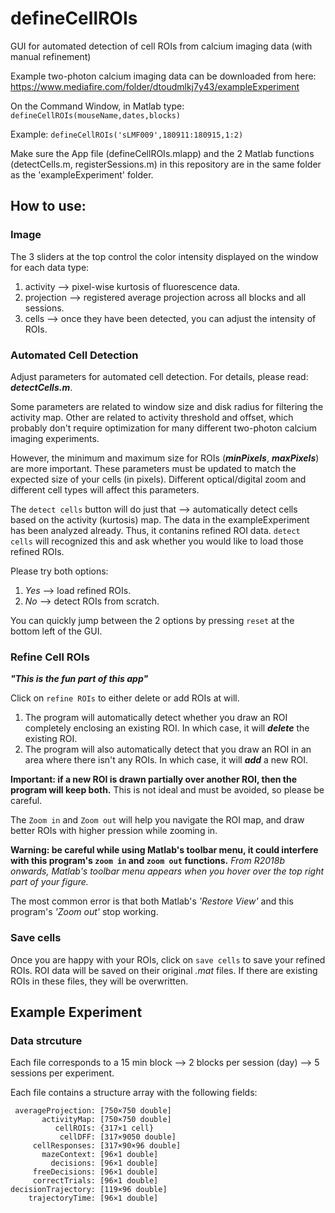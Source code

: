 # defineCellROIs
GUI for automated detection of cell ROIs from calcium imaging data (with manual refinement)

Example two-photon calcium imaging data can be downloaded from here: https://www.mediafire.com/folder/dtoudmlkj7y43/exampleExperiment

On the Command Window, in Matlab type:
``defineCellROIs(mouseName,dates,blocks)``

Example: 
``defineCellROIs('sLMF009',180911:180915,1:2)``

Make sure the App file (defineCellROIs.mlapp) and the 2 Matlab functions (detectCells.m, registerSessions.m) in this repository are in the same folder as the 'exampleExperiment' folder.

## How to use:

### Image
The 3 sliders at the top control the color intensity displayed on the window for each data type:
1. activity --> pixel-wise kurtosis of fluorescence data.
2. projection --> registered average projection across all blocks and all sessions.
3. cells --> once they have been detected, you can adjust the intensity of ROIs. 
    
### Automated Cell Detection 
Adjust parameters for automated cell detection. For details, please read: ***detectCells.m***.

Some parameters are related to window size and disk radius for filtering the activity map. Other are related to activity threshold and offset,
which probably don't require optimization for many different two-photon calcium imaging experiments.

However, the minimum and maximum size for ROIs (***minPixels***, ***maxPixels***) are more important.
These parameters must be updated to match the expected size of your cells (in pixels).
Different optical/digital zoom and different cell types will affect this parameters.

The ``detect cells`` button will do just that --> automatically detect cells based on the activity (kurtosis) map.
The data in the exampleExperiment has been analyzed already. Thus, it contanins refined ROI data.
``detect cells`` will recognized this and ask whether you would like to load those refined ROIs.

Please try both options:
1. *Yes* --> load refined ROIs.
2. *No* --> detect ROIs from scratch. 

You can quickly jump between the 2 options by pressing ``reset`` at the bottom left of the GUI.

### Refine Cell ROIs
***"This is the fun part of this app"***

Click on ``refine ROIs`` to either delete or add ROIs at will.
1. The program will automatically detect whether you draw an ROI completely enclosing an existing ROI. In which case, it will ***delete*** the existing ROI.
2. The program will also automatically detect that you draw an ROI in an area where there isn't any ROIs. In which case, it will ***add*** a new ROI.

**Important: if a new ROI is drawn partially over another ROI, then the program will keep both.**
This is not ideal and must be avoided, so please be careful.

The ``Zoom in`` and ``Zoom out`` will help you navigate the ROI map, and draw better ROIs with higher pression while zooming in.

**Warning: be careful while using Matlab's toolbar menu, it could interfere with this program's ``zoom in`` and ``zoom out`` functions.**
*From R2018b onwards, Matlab's toolbar menu appears when you hover over the top right part of your figure.*

The most common error is that both Matlab's *'Restore View'* and this program's *'Zoom out'* stop working.

### Save cells
Once you are happy with your ROIs, click on ``save cells`` to save your refined ROIs.
ROI data will be saved on their original *.mat* files. If there are existing ROIs in these files, they will be overwritten.

## Example Experiment
### Data strcuture
Each file corresponds to a 15 min block --> 2 blocks per session (day) --> 5 sessions per experiment.

Each file contains a structure array with the following fields:

     averageProjection: [750×750 double]
           activityMap: [750×750 double]
              cellROIs: {317×1 cell}
               cellDFF: [317×9050 double]
         cellResponses: [317×90×96 double]
           mazeContext: [96×1 double]
             decisions: [96×1 double]
         freeDecisions: [96×1 double]
         correctTrials: [96×1 double]
    decisionTrajectory: [119×96 double]
        trajectoryTime: [96×1 double]
      
      
      

